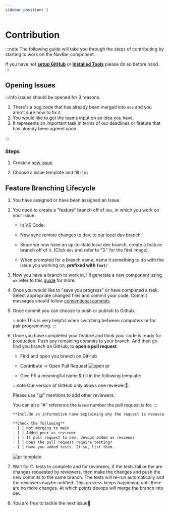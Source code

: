 ```yaml
---
sidebar_position: 3
---
```


# Contribution

:::note
The following guide will take you through the steps of contributing by starting to work on the NavBar component.

If you have not **[setup GitHub](/docs/guides/github-setup)** or **[Installed Tools](/docs/guides/tool-installation)** please do so before hand.
:::

## Opening Issues

:::info
issues should be opened for 3 reasons.

1. There's a bug code that has already been merged into `dev` and you aren't sure how to fix it.
2. You would like to get the teams input on an idea you have.
3. It represents an important task in terms of our deadlines or feature that has already been agreed upon.

:::

### Steps

1. Create a [new issue](https://github.com/COS301-SE-2024/WriteMe/issues)

2. Choose a issue template and fill it in

## Feature Branching Lifecycle

1. You have assigned or have been assigned an Issue.

2. You need to create a "feature" branch off of `dev`, in which you work on your issue.

    - In VS Code:
    
    - Now sync remote changes to dev, to our local dev branch

    

    - Since we now have an up-to-date local dev branch, create a feature branch off of it. (Click `dev` and refer to "3." for the first image).

    - When prompted for a branch name, name it something to do with the issue you working on, **prefixed with `feat/`**

3. Now you have a branch to work in, I'll generate a new component using `nx` refer to this [guide](/docs/guides/nx#generating-new-components) for more.

4. Once you would like to "save you progress" or have completed a task. Select appropriate changed files and commit your code.
Commit messages should follow [conventional commits](https://www.conventionalcommits.org/en/v1.0.0/)


5. Once commit you can choose to push or publish to Github.

    :::note
    This is very helpful when switching between computers or for pair programming.
    :::



6. Once you have completed your feature and think your code is ready for production. Push any remaining commits to your branch. And then go find you branch on GitHub, to **open a pull request**.

    - Find and open you branch on GitHub


    - Contribute -> Open Pull Request
    ![open pr](../assets/contribution/pr%202.webp)

    - Give PR a meaningful name & fill in the following template:

    :::note
    Our version of GitHub only allows one reviewer🥲.

    Please use "@" mentions to add other reviewers.

    You can also "#" reference the issue number the pull request is for.
    :::

    ```md
    **Include an informative name explaining why the request is necessary**

    **Check the following**
    - [ ] Not merging to main
    - [ ] Added peer as reviewer
    - [ ] If pull request to dev, devops added as reviewer
    - [ ] Does the pull request require testing?
    - [ ] Have you added tests. If so, list them.

    ```

    ![pr template](../assets/contribution/pr%203.webp)

7. Wait for CI tests to complete and for reviewers, if the tests fail or the are changes requested by reviewers, then make the changes and push the new commits to the same branch. The tests will re-run automatically and the reviewers maybe notified. This process keeps happening until there are no more changes. At which points devops will merge the branch into dev.

8. You are free to tackle the next issue🥳
